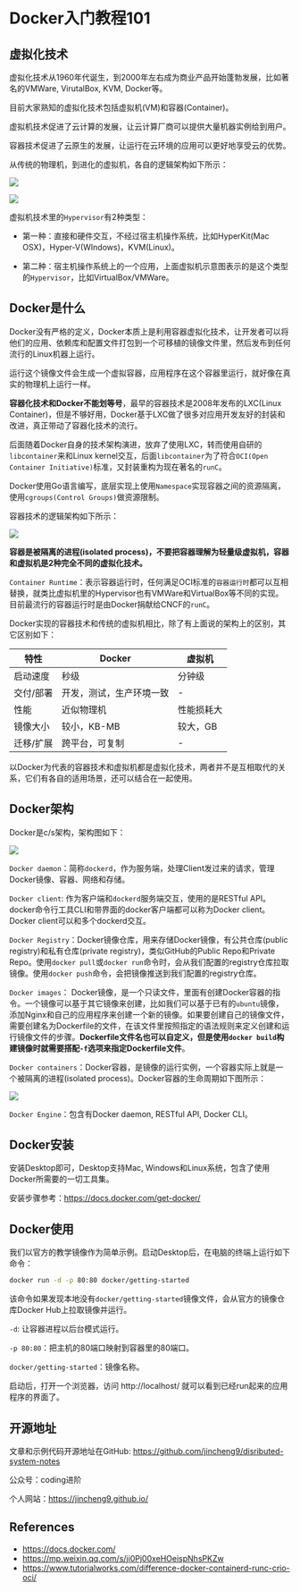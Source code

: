 # Docker入门教程101

## 虚拟化技术

虚拟化技术从1960年代诞生，到2000年左右成为商业产品开始蓬勃发展，比如著名的VMWare, VirutalBox, KVM, Docker等。

目前大家熟知的虚拟化技术包括虚拟机(VM)和容器(Container)。

虚拟机技术促进了云计算的发展，让云计算厂商可以提供大量机器实例给到用户。

容器技术促进了云原生的发展，让运行在云环境的应用可以更好地享受云的优势。

从传统的物理机，到进化的虚拟机，各自的逻辑架构如下所示：

![](../../img/physical_server.png)

![](../../img/virtual_machine.png)

虚拟机技术里的`Hypervisor`有2种类型：

* 第一种：直接和硬件交互，不经过宿主机操作系统，比如HyperKit(Mac OSX)，Hyper-V(WIndows)，KVM(Linux)。

* 第二种：宿主机操作系统上的一个应用，上面虚拟机示意图表示的是这个类型的`Hypervisor`，比如VirtualBox/VMWare。

  

## Docker是什么

Docker没有严格的定义，Docker本质上是利用容器虚拟化技术，让开发者可以将他们的应用、依赖库和配置文件打包到一个可移植的镜像文件里，然后发布到任何流行的Linux机器上运行。

运行这个镜像文件会生成一个虚拟容器，应用程序在这个容器里运行，就好像在真实的物理机上运行一样。

**容器化技术和Docker不能划等号**，最早的容器技术是2008年发布的LXC(Linux Container)，但是不够好用，Docker基于LXC做了很多对应用开发友好的封装和改进，真正带动了容器化技术的流行。

后面随着Docker自身的技术架构演进，放弃了使用LXC，转而使用自研的`libcontainer`来和Linux kernel交互，后面`libcontainer`为了符合`OCI(Open Container Initiative)`标准，又封装重构为现在著名的`runC`。

Docker使用Go语言编写，底层实现上使用`Namespace`实现容器之间的资源隔离，使用`cgroups(Control Groups)`做资源限制。

容器技术的逻辑架构如下所示：

![](../../img/container.png)

**容器是被隔离的进程(isolated process)，不要把容器理解为轻量级虚拟机，容器和虚拟机是2种完全不同的虚拟化技术。**

`Container Runtime`：表示容器运行时，任何满足OCI标准的`容器运行时`都可以互相替换，就类比虚拟机里的Hypervisor也有VMWare和VirtualBox等不同的实现。目前最流行的容器运行时是由Docker捐献给CNCF的`runC`。

Docker实现的容器技术和传统的虚拟机相比，除了有上面说的架构上的区别，其它区别如下：

| 特性      | Docker                   | 虚拟机     |
| --------- | ------------------------ | ---------- |
| 启动速度  | 秒级                     | 分钟级     |
| 交付/部署 | 开发，测试，生产环境一致 | -          |
| 性能      | 近似物理机               | 性能损耗大 |
| 镜像大小  | 较小，KB-MB              | 较大，GB   |
| 迁移/扩展 | 跨平台，可复制           | -          |

以Docker为代表的容器技术和虚拟机都是虚拟化技术，两者并不是互相取代的关系，它们有各自的适用场景，还可以结合在一起使用。



## Docker架构

Docker是c/s架构，架构图如下：

![](../../img/docker_arch.svg)



`Docker daemon`：简称`dockerd`，作为服务端，处理Client发过来的请求，管理Docker镜像、容器、网络和存储。

`Docker client`: 作为客户端和`dockerd`服务端交互，使用的是RESTful API。docker命令行工具CLI和带界面的docker客户端都可以称为Docker client。Docker client可以和多个dockerd交互。

`Docker Registry`：Docker镜像仓库，用来存储Docker镜像，有公共仓库(public registry)和私有仓库(private registry)，类似GitHub的Public Repo和Private Repo。使用`docker pull`或`docker run`命令时，会从我们配置的registry仓库拉取镜像。使用`docker push`命令，会把镜像推送到我们配置的registry仓库。

`Docker images`： Docker镜像，是一个只读文件，里面有创建Docker容器的指令。一个镜像可以基于其它镜像来创建，比如我们可以基于已有的`ubuntu`镜像，添加Nginx和自己的应用程序来创建一个新的镜像。如果要创建自己的镜像文件，需要创建名为Dockerfile的文件，在该文件里按照指定的语法规则来定义创建和运行镜像文件的步骤。**Dockerfile文件名也可以自定义，但是使用`docker build`构建镜像时就需要搭配`-f`选项来指定Dockerfile文件**。

`Docker containers`：Docker容器，是镜像的运行实例，一个容器实际上就是一个被隔离的进程(isolated process)。Docker容器的生命周期如下图所示：

![](../../img/container_lifecycle.png)

`Docker Engine`：包含有Docker daemon, RESTful API, Docker CLI。



## Docker安装

安装Desktop即可，Desktop支持Mac, Windows和Linux系统，包含了使用Docker所需要的一切工具集。

安装步骤参考：https://docs.docker.com/get-docker/



## Docker使用

我们以官方的教学镜像作为简单示例。启动Desktop后，在电脑的终端上运行如下命令：

```bash
docker run -d -p 80:80 docker/getting-started
```

该命令如果发现本地没有`docker/getting-started`镜像文件，会从官方的镜像仓库Docker Hub上拉取镜像并运行。

`-d`: 让容器进程以后台模式运行。

`-p 80:80`：把主机的80端口映射到容器里的80端口。

`docker/getting-started`：镜像名称。

启动后，打开一个浏览器，访问 http://localhost/ 就可以看到已经run起来的应用程序的界面了。



## 开源地址

文章和示例代码开源地址在GitHub: https://github.com/jincheng9/disributed-system-notes

公众号：coding进阶

个人网站：https://jincheng9.github.io/



## References

* https://docs.docker.com/
* https://mp.weixin.qq.com/s/ji0Pj00xeHOeispNhsPKZw
* https://www.tutorialworks.com/difference-docker-containerd-runc-crio-oci/